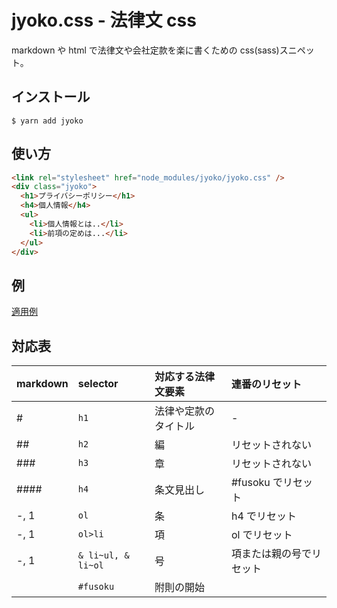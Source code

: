 # jyoko.css - 法律文 css

markdown や html で法律文や会社定款を楽に書くための css(sass)スニペット。

## インストール

```shell
$ yarn add jyoko
```

## 使い方

```html
<link rel="stylesheet" href="node_modules/jyoko/jyoko.css" />
<div class="jyoko">
  <h1>プライバシーポリシー</h1>
  <h4>個人情報</h4>
  <ul>
    <li>個人情報とは..</li>
    <li>前項の定めは...</li>
  </ul>
</div>
```

## 例

[適用例](https://kamataryo.github.io/jyoko/)

## 対応表

| markdown | selector           | 対応する法律文要素   | 連番のリセット           |
| :------- | :----------------- | :------------------- | :----------------------- |
| #        | `h1`               | 法律や定款のタイトル | -                        |
| ##       | `h2`               | 編                   | リセットされない         |
| ###      | `h3`               | 章                   | リセットされない         |
| ####     | `h4`               | 条文見出し           | #fusoku でリセット       |
| -, 1     | `ol`               | 条                   | h4 でリセット            |
| -, 1     | `ol>li`            | 項                   | ol でリセット            |
| -, 1     | `& li~ul, & li~ol` | 号                   | 項または親の号でリセット |
|          | `#fusoku`          | 附則の開始           |                          |
